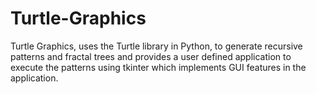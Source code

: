 # Turtle-Graphics

Turtle Graphics, uses the Turtle library in Python, to generate recursive patterns and fractal trees and provides a user defined application to execute the patterns using tkinter which implements GUI features in the application.
